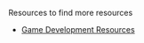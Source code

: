 Resources to find more resources

- [Game Development Resources](https://cyber.dabamos.de/game-dev/)